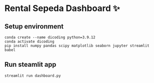 # Rental Sepeda Dashboard ✨

## Setup environment
```
conda create --name dicoding python=3.9.12
conda activate dicoding
pip install numpy pandas scipy matplotlib seaborn jupyter streamlit babel
```

## Run steamlit app
```
streamlit run dashboard.py
```

